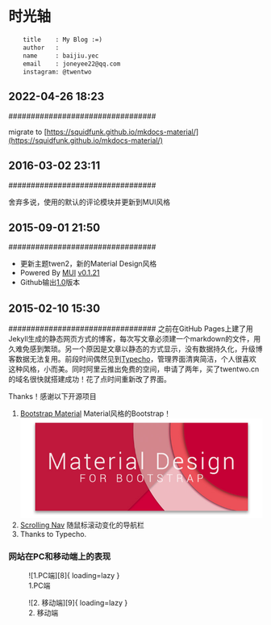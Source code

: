 # 时光轴

```
    title    : My Blog :=)
    author   : 
    name     : baijiu.yec
    email    : joneyee22@qq.com
    instagram: @twentwo
```

## **2022-04-26 18:23**
#################################

migrate to [https://squidfunk.github.io/mkdocs-material/](https://squidfunk.github.io/mkdocs-material/)

## **2016-03-02 23:11**
#################################

舍弃多说，使用的默认的评论模块并更新到MUI风格

## **2015-09-01 21:50**
#################################

- 更新主题twen2，新的Material Design风格
- Powered By [MUI][1] [v0.1.21][2]
- Github输出[1.0][3]版本

## **2015-02-10 15:30**
#################################
之前在GitHub Pages上建了用Jekyll生成的静态网页方式的博客，每次写文章必须建一个markdown的文件，用久难免感到繁琐。另一个原因是文章以静态的方式显示，没有数据持久化，升级博客数据无法复用。前段时间偶然见到[Typecho][4]，管理界面清爽简洁，个人很喜欢这种风格，小而美。同时阿里云推出免费的空间，申请了两年，买了twentwo.cn的域名很快就搭建成功！花了点时间重新改了界面。


Thanks！感谢以下开源项目

1. [Bootstrap Material][5] Material风格的Bootstrap！
   ![banner.jpg][6]
2. [Scrolling Nav][7] 随鼠标滚动变化的导航栏
3. Thanks to Typecho.


### 网站在PC和移动端上的表现

<figure markdown>
  ![1.PC端][8]{ loading=lazy }
  <figcaption>1.PC端</figcaption>
</figure>
   

<figure markdown>
  ![2. 移动端][9]{ loading=lazy }
  <figcaption>2. 移动端</figcaption>
</figure>


[1]: https://www.muicss.com/
[2]: https://github.com/muicss/mui/releases?after=0.2.3
[3]: https://github.com/twentwo/twen-typecho/releases
[4]: http://typecho.org/
[5]: https://github.com/FezVrasta/bootstrap-material-design
[6]: blog/index/3591976178.jpg
[7]: https://github.com/IronSummitMedia/startbootstrap
[8]: blog/index/28567521.png
[9]: blog/index/2468844323.png
